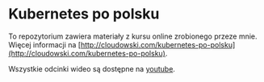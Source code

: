 # Kubernetes po polsku

To repozytorium zawiera materiały z kursu online zrobionego przeze mnie. Więcej
informacji na
[http://cloudowski.com/kubernetes-po-polsku](http://cloudowski.com/kubernetes-po-polsku).

Wszystkie odcinki wideo są dostępne na
[youtube](https://www.youtube.com/watch?v=sfQir0mij5g&list=PLC2hWv6J_iIzt3140dXL-Ts31Owodl7lB).
